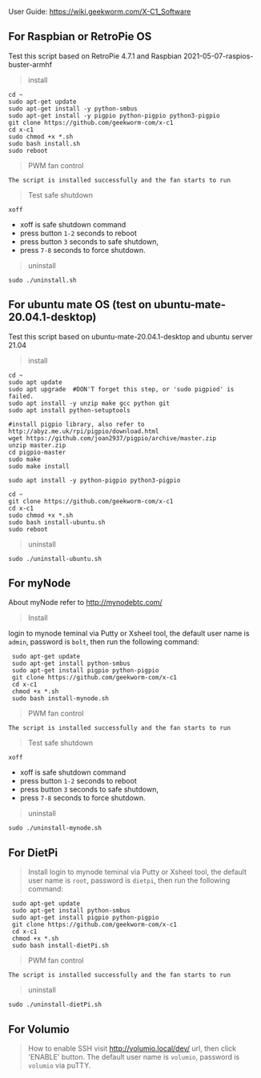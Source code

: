 User Guide: https://wiki.geekworm.com/X-C1_Software

## For Raspbian or RetroPie OS
Test this script based on RetroPie 4.7.1 and Raspbian 2021-05-07-raspios-buster-armhf
> install
```
cd ~
sudo apt-get update
sudo apt-get install -y python-smbus
sudo apt-get install -y pigpio python-pigpio python3-pigpio
git clone https://github.com/geekworm-com/x-c1
cd x-c1
sudo chmod +x *.sh
sudo bash install.sh
sudo reboot
```
> PWM fan control
```
The script is installed successfully and the fan starts to run
```
> Test safe shutdown
```
xoff
```
- xoff is safe shutdown command
- press button `1-2` seconds to reboot
- press button `3` seconds to safe shutdown,
- press `7-8` seconds to force shutdown.

> uninstall
```
sudo ./uninstall.sh
```

## For ubuntu mate OS (test on ubuntu-mate-20.04.1-desktop)
Test this script based on ubuntu-mate-20.04.1-desktop and ubuntu server 21.04
> install
```
cd ~
sudo apt update
sudo apt upgrade  #DON'T forget this step, or 'sudo pigpiod' is failed.
sudo apt install -y unzip make gcc python git
sudo apt install python-setuptools

#install pigpio library, also refer to http://abyz.me.uk/rpi/pigpio/download.html
wget https://github.com/joan2937/pigpio/archive/master.zip
unzip master.zip
cd pigpio-master
sudo make
sudo make install

sudo apt install -y python-pigpio python3-pigpio

cd ~
git clone https://github.com/geekworm-com/x-c1
cd x-c1
sudo chmod +x *.sh
sudo bash install-ubuntu.sh
sudo reboot
```

> uninstall
```
sudo ./uninstall-ubuntu.sh
```

## For myNode
 About myNode refer to http://mynodebtc.com/
> Install

login to mynode teminal via Putty or Xsheel tool, the default user name is `admin`, password is `bolt`, then run the following command:
```
 sudo apt-get update
 sudo apt-get install python-smbus
 sudo apt-get install pigpio python-pigpio
 git clone https://github.com/geekworm-com/x-c1
 cd x-c1
 chmod +x *.sh
 sudo bash install-mynode.sh
```
> PWM fan control
```
The script is installed successfully and the fan starts to run
```
> Test safe shutdown
```
xoff
```
- xoff is safe shutdown command
- press button `1-2` seconds to reboot
- press button `3` seconds to safe shutdown,
- press `7-8` seconds to force shutdown.

> uninstall
```
sudo ./uninstall-mynode.sh
```

## For DietPi
> Install
login to mynode teminal via Putty or Xsheel tool, the default user name is `root`, password is `dietpi`, then run the following command:
```
 sudo apt-get update
 sudo apt-get install python-smbus
 sudo apt-get install pigpio python-pigpio
 git clone https://github.com/geekworm-com/x-c1
 cd x-c1
 chmod +x *.sh
 sudo bash install-dietPi.sh
 ```

 > PWM fan control
```
The script is installed successfully and the fan starts to run
```

> uninstall
```
sudo ./uninstall-dietPi.sh
```

## For Volumio
> How to enable SSH
visit http://volumio.local/dev/ url, then click 'ENABLE' button. The default user name is `volumio`, password is `volumio` via puTTY.


